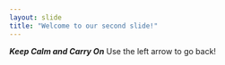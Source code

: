 ```yaml
---
layout: slide
title: "Welcome to our second slide!"
---
```

***Keep Calm and Carry On***
Use the left arrow to go back!
